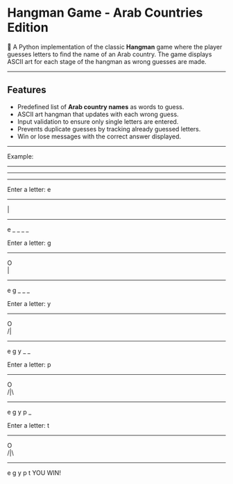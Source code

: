 # Hangman Game - Arab Countries Edition

🎯 A Python implementation of the classic **Hangman** game where the player guesses letters to find the name of an Arab country. The game displays ASCII art for each stage of the hangman as wrong guesses are made.

---

## Features
- Predefined list of **Arab country names** as words to guess.
- ASCII art hangman that updates with each wrong guess.
- Input validation to ensure only single letters are entered.
- Prevents duplicate guesses by tracking already guessed letters.
- Win or lose messages with the correct answer displayed.

---
Example:

*************
     
     
     
*************
_ _ _ _ _

Enter a letter: e
*************
     
  |  
     
*************
e _ _ _ _

Enter a letter: g
*************
  O  
  |  
     
*************
e g _ _ _

Enter a letter: y
*************
  O  
 /|  
     
*************
e g y _ _

Enter a letter: p
*************
  O  
 /|\ 
     
*************
e g y p _

Enter a letter: t
*************
  O  
 /|\ 
     
*************
e g y p t
YOU WIN!

